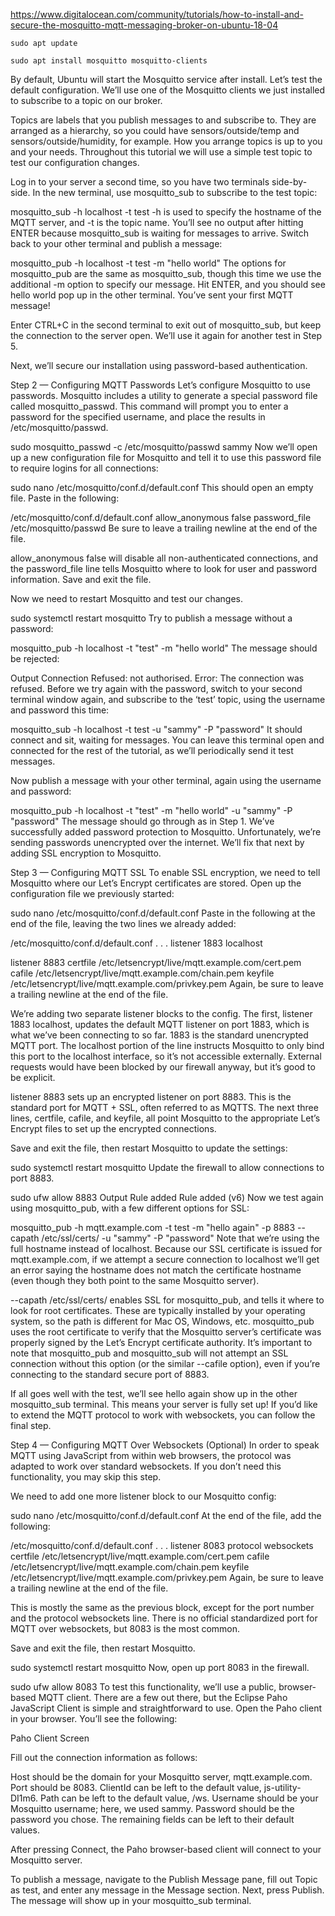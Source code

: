 https://www.digitalocean.com/community/tutorials/how-to-install-and-secure-the-mosquitto-mqtt-messaging-broker-on-ubuntu-18-04

    sudo apt update

    sudo apt install mosquitto mosquitto-clients


By default, Ubuntu will start the Mosquitto service after install. Let’s test the default configuration. We’ll use one of the Mosquitto clients we just installed to subscribe to a topic on our broker.

Topics are labels that you publish messages to and subscribe to. They are arranged as a hierarchy, so you could have sensors/outside/temp and sensors/outside/humidity, for example. How you arrange topics is up to you and your needs. Throughout this tutorial we will use a simple test topic to test our configuration changes.

Log in to your server a second time, so you have two terminals side-by-side. In the new terminal, use mosquitto_sub to subscribe to the test topic:

mosquitto_sub -h localhost -t test
-h is used to specify the hostname of the MQTT server, and -t is the topic name. You’ll see no output after hitting ENTER because mosquitto_sub is waiting for messages to arrive. Switch back to your other terminal and publish a message:

mosquitto_pub -h localhost -t test -m "hello world"
The options for mosquitto_pub are the same as mosquitto_sub, though this time we use the additional -m option to specify our message. Hit ENTER, and you should see hello world pop up in the other terminal. You’ve sent your first MQTT message!

Enter CTRL+C in the second terminal to exit out of mosquitto_sub, but keep the connection to the server open. We’ll use it again for another test in Step 5.

Next, we’ll secure our installation using password-based authentication.

Step 2 — Configuring MQTT Passwords
Let’s configure Mosquitto to use passwords. Mosquitto includes a utility to generate a special password file called mosquitto_passwd. This command will prompt you to enter a password for the specified username, and place the results in /etc/mosquitto/passwd.

sudo mosquitto_passwd -c /etc/mosquitto/passwd sammy
Now we’ll open up a new configuration file for Mosquitto and tell it to use this password file to require logins for all connections:

sudo nano /etc/mosquitto/conf.d/default.conf
This should open an empty file. Paste in the following:

/etc/mosquitto/conf.d/default.conf
allow_anonymous false
password_file /etc/mosquitto/passwd
Be sure to leave a trailing newline at the end of the file.

allow_anonymous false will disable all non-authenticated connections, and the password_file line tells Mosquitto where to look for user and password information. Save and exit the file.

Now we need to restart Mosquitto and test our changes.

sudo systemctl restart mosquitto
Try to publish a message without a password:

mosquitto_pub -h localhost -t "test" -m "hello world"
The message should be rejected:

Output
Connection Refused: not authorised.
Error: The connection was refused.
Before we try again with the password, switch to your second terminal window again, and subscribe to the ‘test’ topic, using the username and password this time:

mosquitto_sub -h localhost -t test -u "sammy" -P "password"
It should connect and sit, waiting for messages. You can leave this terminal open and connected for the rest of the tutorial, as we’ll periodically send it test messages.

Now publish a message with your other terminal, again using the username and password:

mosquitto_pub -h localhost -t "test" -m "hello world" -u "sammy" -P "password"
The message should go through as in Step 1. We’ve successfully added password protection to Mosquitto. Unfortunately, we’re sending passwords unencrypted over the internet. We’ll fix that next by adding SSL encryption to Mosquitto.

Step 3 — Configuring MQTT SSL
To enable SSL encryption, we need to tell Mosquitto where our Let’s Encrypt certificates are stored. Open up the configuration file we previously started:

sudo nano /etc/mosquitto/conf.d/default.conf
Paste in the following at the end of the file, leaving the two lines we already added:

/etc/mosquitto/conf.d/default.conf
. . .
listener 1883 localhost

listener 8883
certfile /etc/letsencrypt/live/mqtt.example.com/cert.pem
cafile /etc/letsencrypt/live/mqtt.example.com/chain.pem
keyfile /etc/letsencrypt/live/mqtt.example.com/privkey.pem
Again, be sure to leave a trailing newline at the end of the file.

We’re adding two separate listener blocks to the config. The first, listener 1883 localhost, updates the default MQTT listener on port 1883, which is what we’ve been connecting to so far. 1883 is the standard unencrypted MQTT port. The localhost portion of the line instructs Mosquitto to only bind this port to the localhost interface, so it’s not accessible externally. External requests would have been blocked by our firewall anyway, but it’s good to be explicit.

listener 8883 sets up an encrypted listener on port 8883. This is the standard port for MQTT + SSL, often referred to as MQTTS. The next three lines, certfile, cafile, and keyfile, all point Mosquitto to the appropriate Let’s Encrypt files to set up the encrypted connections.

Save and exit the file, then restart Mosquitto to update the settings:

sudo systemctl restart mosquitto
Update the firewall to allow connections to port 8883.

sudo ufw allow 8883
Output
Rule added
Rule added (v6)
Now we test again using mosquitto_pub, with a few different options for SSL:

mosquitto_pub -h mqtt.example.com -t test -m "hello again" -p 8883 --capath /etc/ssl/certs/ -u "sammy" -P "password"
Note that we’re using the full hostname instead of localhost. Because our SSL certificate is issued for mqtt.example.com, if we attempt a secure connection to localhost we’ll get an error saying the hostname does not match the certificate hostname (even though they both point to the same Mosquitto server).

--capath /etc/ssl/certs/ enables SSL for mosquitto_pub, and tells it where to look for root certificates. These are typically installed by your operating system, so the path is different for Mac OS, Windows, etc. mosquitto_pub uses the root certificate to verify that the Mosquitto server’s certificate was properly signed by the Let’s Encrypt certificate authority. It’s important to note that mosquitto_pub and mosquitto_sub will not attempt an SSL connection without this option (or the similar --cafile option), even if you’re connecting to the standard secure port of 8883.

If all goes well with the test, we’ll see hello again show up in the other mosquitto_sub terminal. This means your server is fully set up! If you’d like to extend the MQTT protocol to work with websockets, you can follow the final step.

Step 4 — Configuring MQTT Over Websockets (Optional)
In order to speak MQTT using JavaScript from within web browsers, the protocol was adapted to work over standard websockets. If you don’t need this functionality, you may skip this step.

We need to add one more listener block to our Mosquitto config:

sudo nano /etc/mosquitto/conf.d/default.conf
At the end of the file, add the following:

/etc/mosquitto/conf.d/default.conf
. . .
listener 8083
protocol websockets
certfile /etc/letsencrypt/live/mqtt.example.com/cert.pem
cafile /etc/letsencrypt/live/mqtt.example.com/chain.pem
keyfile /etc/letsencrypt/live/mqtt.example.com/privkey.pem
Again, be sure to leave a trailing newline at the end of the file.

This is mostly the same as the previous block, except for the port number and the protocol websockets line. There is no official standardized port for MQTT over websockets, but 8083 is the most common.

Save and exit the file, then restart Mosquitto.

sudo systemctl restart mosquitto
Now, open up port 8083 in the firewall.

sudo ufw allow 8083
To test this functionality, we’ll use a public, browser-based MQTT client. There are a few out there, but the Eclipse Paho JavaScript Client is simple and straightforward to use. Open the Paho client in your browser. You’ll see the following:

Paho Client Screen

Fill out the connection information as follows:

Host should be the domain for your Mosquitto server, mqtt.example.com.
Port should be 8083.
ClientId can be left to the default value, js-utility-DI1m6.
Path can be left to the default value, /ws.
Username should be your Mosquitto username; here, we used sammy.
Password should be the password you chose.
The remaining fields can be left to their default values.

After pressing Connect, the Paho browser-based client will connect to your Mosquitto server.

To publish a message, navigate to the Publish Message pane, fill out Topic as test, and enter any message in the Message section. Next, press Publish. The message will show up in your mosquitto_sub terminal.
